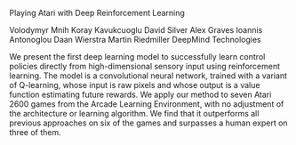 Playing Atari with Deep Reinforcement Learning

Volodymyr Mnih Koray Kavukcuoglu David Silver Alex Graves Ioannis Antonoglou
Daan Wierstra Martin Riedmiller
DeepMind Technologies

We present the first deep learning model to successfully learn control policies directly
from high-dimensional sensory input using reinforcement learning. The
model is a convolutional neural network, trained with a variant of Q-learning,
whose input is raw pixels and whose output is a value function estimating future
rewards. We apply our method to seven Atari 2600 games from the Arcade Learning
Environment, with no adjustment of the architecture or learning algorithm. We
find that it outperforms all previous approaches on six of the games and surpasses
a human expert on three of them.
